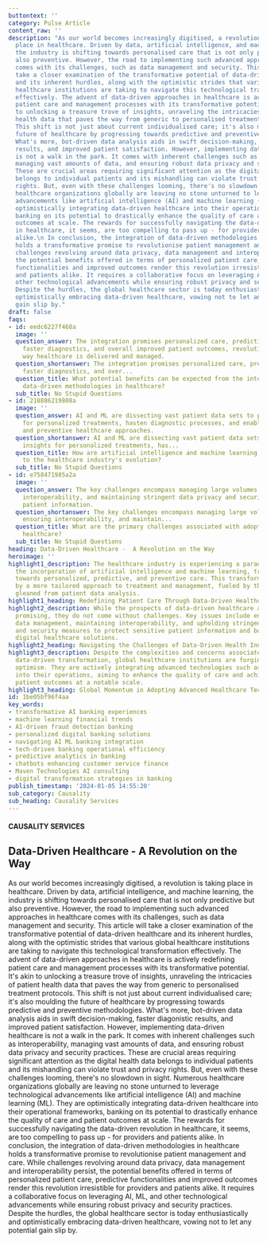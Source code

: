 ```yaml
---
buttontext: ''
category: Pulse Article
content_raw: ''
description: "As our world becomes increasingly digitised, a revolution is taking
  place in healthcare. Driven by data, artificial intelligence, and machine learning,
  the industry is shifting towards personalised care that is not only predictive but
  also preventive. However, the road to implementing such advanced approaches in healthcare
  comes with its challenges, such as data management and security. This article will
  take a closer examination of the transformative potential of data-driven healthcare
  and its inherent hurdles, along with the optimistic strides that various global
  healthcare institutions are taking to navigate this technological transformation
  effectively. The advent of data-driven approaches in healthcare is actively redefining
  patient care and management processes with its transformative potential. It's akin
  to unlocking a treasure trove of insights, unraveling the intricacies of patient
  health data that paves the way from generic to personalised treatment protocols.
  This shift is not just about current individualised care; it's also moulding the
  future of healthcare by progressing towards predictive and preventive methodologies.
  What's more, bot-driven data analysis aids in swift decision-making, faster diagonistic
  results, and improved patient satisfaction. However, implementing data-driven healthcare
  is not a walk in the park. It comes with inherent challenges such as interoperability,
  managing vast amounts of data, and ensuring robust data privacy and security practices.
  These are crucial areas requiring significant attention as the digital health data
  belongs to individual patients and its mishandling can violate trust and privacy
  rights. But, even with these challenges looming, there's no slowdown in sight. Numerous
  healthcare organizations globally are leaving no stone unturned to leverage technological
  advancements like artificial intelligence (AI) and machine learning (ML). They are
  optimistically integrating data-driven healthcare into their operational frameworks,
  banking on its potential to drastically enhance the quality of care and patient
  outcomes at scale. The rewards for successfully navigating the data-driven revolution
  in healthcare, it seems, are too compelling to pass up - for providers and patients
  alike.\n In conclusion, the integration of data-driven methodologies in healthcare
  holds a transformative promise to revolutionise patient management and care. While
  challenges revolving around data privacy, data management and interoperability persist,
  the potential benefits offered in terms of personalized patient care, predictive
  functionalities and improved outcomes render this revolution irresistible for providers
  and patients alike. It requires a collaborative focus on leveraging AI, ML, and
  other technological advancements while ensuring robust privacy and security practices.
  Despite the hurdles, the global healthcare sector is today enthusiastically and
  optimistically embracing data-driven healthcare, vowing not to let any potential
  gain slip by."
draft: false
faqs:
- id: eedc6227f468a
  image: ''
  question_answer: The integration promises personalized care, predictive functionalities,
    faster diagnostics, and overall improved patient outcomes, revolutionizing the
    way healthcare is delivered and managed.
  question_shortanswer: The integration promises personalized care, predictive functionalities,
    faster diagnostics, and over...
  question_title: What potential benefits can be expected from the integration of
    data-driven methodologies in healthcare?
  sub_title: No Stupid Questions
- id: 218886219808a
  image: ''
  question_answer: AI and ML are dissecting vast patient data sets to provide insights
    for personalized treatments, hasten diagnostic processes, and enable predictive
    and preventive healthcare approaches.
  question_shortanswer: AI and ML are dissecting vast patient data sets to provide
    insights for personalized treatments, has...
  question_title: How are artificial intelligence and machine learning contributing
    to the healthcare industry's evolution?
  sub_title: No Stupid Questions
- id: e758471985a2a
  image: ''
  question_answer: The key challenges encompass managing large volumes of data, ensuring
    interoperability, and maintaining stringent data privacy and security to protect
    patient information.
  question_shortanswer: The key challenges encompass managing large volumes of data,
    ensuring interoperability, and maintain...
  question_title: What are the primary challenges associated with adopting data-driven
    healthcare?
  sub_title: No Stupid Questions
heading: Data-Driven Healthcare -  A Revolution on the Way
heroimage: ''
highlight1_description: The healthcare industry is experiencing a paradigm shift with
  the incorporation of artificial intelligence and machine learning, transitioning
  towards personalized, predictive, and preventive care. This transformation is marked
  by a more tailored approach to treatment and management, fueled by the insights
  gleaned from patient data analysis.
highlight1_heading: Redefining Patient Care Through Data-Driven Healthcare
highlight2_description: While the prospects of data-driven healthcare are undoubtedly
  promising, they do not come without challenges. Key issues include ensuring proper
  data management, maintaining interoperability, and upholding stringent data privacy
  and security measures to protect sensitive patient information and build trust in
  digital healthcare solutions.
highlight2_heading: Navigating the Challenges of Data-Driven Health Innovations
highlight3_description: Despite the complexities and concerns associated with the
  data-driven transformation, global healthcare institutions are forging ahead with
  optimism. They are actively integrating advanced technologies such as AI and ML
  into their operations, aiming to enhance the quality of care and achieve positive
  patient outcomes at a notable scale.
highlight3_heading: Global Momentum in Adopting Advanced Healthcare Technologies
id: 1be05bf96f4aa
key_words:
- transformative AI banking experiences
- machine learning financial trends
- AI-driven fraud detection banking
- personalized digital banking solutions
- navigating AI ML banking integration
- tech-driven banking operational efficiency
- predictive analytics in banking
- chatbots enhancing customer service finance
- Maven Technologies AI consulting
- digital transformation strategies in banking
publish_timestamp: '2024-01-05 14:55:20'
sub_category: Causality
sub_heading: Causality Services
---
```


#### CAUSALITY SERVICES
## Data-Driven Healthcare -  A Revolution on the Way
As our world becomes increasingly digitised, a revolution is taking place in healthcare. Driven by data, artificial intelligence, and machine learning, the industry is shifting towards personalised care that is not only predictive but also preventive. However, the road to implementing such advanced approaches in healthcare comes with its challenges, such as data management and security. This article will take a closer examination of the transformative potential of data-driven healthcare and its inherent hurdles, along with the optimistic strides that various global healthcare institutions are taking to navigate this technological transformation effectively. The advent of data-driven approaches in healthcare is actively redefining patient care and management processes with its transformative potential. It's akin to unlocking a treasure trove of insights, unraveling the intricacies of patient health data that paves the way from generic to personalised treatment protocols. This shift is not just about current individualised care; it's also moulding the future of healthcare by progressing towards predictive and preventive methodologies. What's more, bot-driven data analysis aids in swift decision-making, faster diagonistic results, and improved patient satisfaction. However, implementing data-driven healthcare is not a walk in the park. It comes with inherent challenges such as interoperability, managing vast amounts of data, and ensuring robust data privacy and security practices. These are crucial areas requiring significant attention as the digital health data belongs to individual patients and its mishandling can violate trust and privacy rights. But, even with these challenges looming, there's no slowdown in sight. Numerous healthcare organizations globally are leaving no stone unturned to leverage technological advancements like artificial intelligence (AI) and machine learning (ML). They are optimistically integrating data-driven healthcare into their operational frameworks, banking on its potential to drastically enhance the quality of care and patient outcomes at scale. The rewards for successfully navigating the data-driven revolution in healthcare, it seems, are too compelling to pass up - for providers and patients alike.
 In conclusion, the integration of data-driven methodologies in healthcare holds a transformative promise to revolutionise patient management and care. While challenges revolving around data privacy, data management and interoperability persist, the potential benefits offered in terms of personalized patient care, predictive functionalities and improved outcomes render this revolution irresistible for providers and patients alike. It requires a collaborative focus on leveraging AI, ML, and other technological advancements while ensuring robust privacy and security practices. Despite the hurdles, the global healthcare sector is today enthusiastically and optimistically embracing data-driven healthcare, vowing not to let any potential gain slip by.